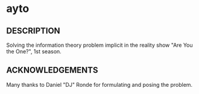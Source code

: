 # ayto

DESCRIPTION
-----------
Solving the information theory problem implicit in the reality show "Are You the One?", 1st season.

ACKNOWLEDGEMENTS
----------------
Many thanks to Daniel "DJ" Ronde for formulating and posing the problem.
